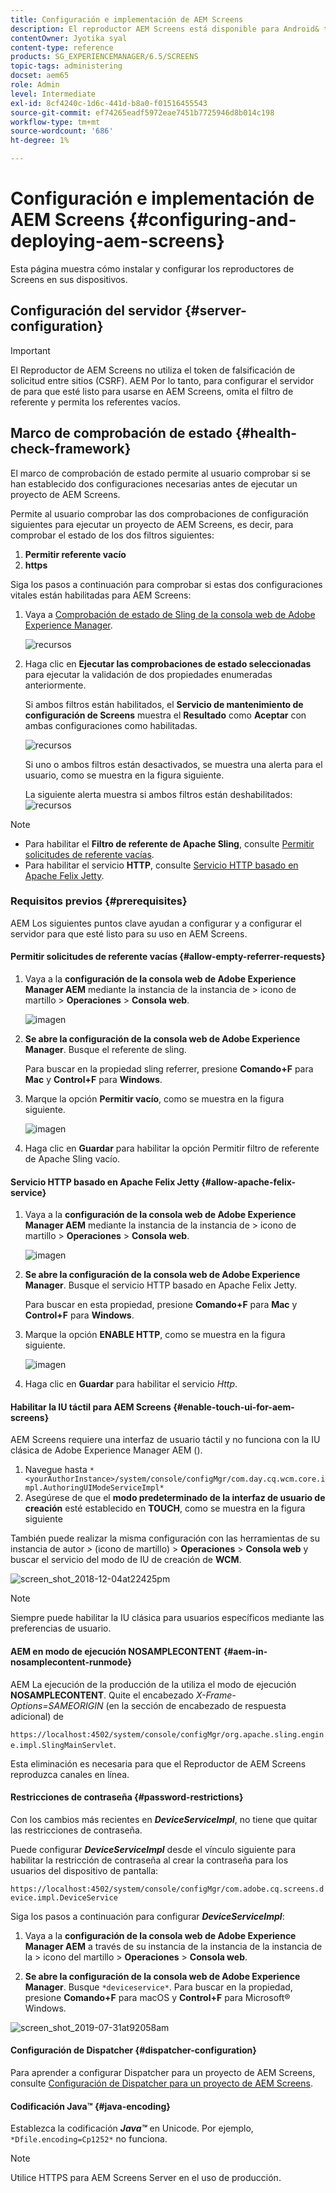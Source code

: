 ```yaml
---
title: Configuración e implementación de AEM Screens
description: El reproductor AEM Screens está disponible para Android& trade;, Chrome OS, iOS y Windows. Obtenga información acerca de la configuración y la implementación de AEM Screens.
contentOwner: Jyotika syal
content-type: reference
products: SG_EXPERIENCEMANAGER/6.5/SCREENS
topic-tags: administering
docset: aem65
role: Admin
level: Intermediate
exl-id: 8cf4240c-1d6c-441d-b8a0-f01516455543
source-git-commit: ef74265eadf5972eae7451b7725946d8b014c198
workflow-type: tm+mt
source-wordcount: '686'
ht-degree: 1%

---
```


# Configuración e implementación de AEM Screens {#configuring-and-deploying-aem-screens}

Esta página muestra cómo instalar y configurar los reproductores de Screens en sus dispositivos.

## Configuración del servidor {#server-configuration}

>[!IMPORTANT]
>
>El Reproductor de AEM Screens no utiliza el token de falsificación de solicitud entre sitios (CSRF). AEM Por lo tanto, para configurar el servidor de para que esté listo para usarse en AEM Screens, omita el filtro de referente y permita los referentes vacíos.

## Marco de comprobación de estado {#health-check-framework}

El marco de comprobación de estado permite al usuario comprobar si se han establecido dos configuraciones necesarias antes de ejecutar un proyecto de AEM Screens.

Permite al usuario comprobar las dos comprobaciones de configuración siguientes para ejecutar un proyecto de AEM Screens, es decir, para comprobar el estado de los dos filtros siguientes:

1. **Permitir referente vacío**
2. **https**

Siga los pasos a continuación para comprobar si estas dos configuraciones vitales están habilitadas para AEM Screens:

1. Vaya a [Comprobación de estado de Sling de la consola web de Adobe Experience Manager](http://localhost:4502/system/console/healthcheck?tags=screensconfigs&amp;overrideGlobalTimeout=).

   ![recursos](assets/health-check1.png)


2. Haga clic en **Ejecutar las comprobaciones de estado seleccionadas** para ejecutar la validación de dos propiedades enumeradas anteriormente.

   Si ambos filtros están habilitados, el **Servicio de mantenimiento de configuración de Screens** muestra el **Resultado** como **Aceptar** con ambas configuraciones como habilitadas.

   ![recursos](assets/health-check2.png)

   Si uno o ambos filtros están desactivados, se muestra una alerta para el usuario, como se muestra en la figura siguiente.

   La siguiente alerta muestra si ambos filtros están deshabilitados:
   ![recursos](assets/health-check3.png)

>[!NOTE]
>
>* Para habilitar el **Filtro de referente de Apache Sling**, consulte [Permitir solicitudes de referente vacías](/help/user-guide/configuring-screens-introduction.md#allow-empty-referrer-requests).
>* Para habilitar el servicio **HTTP**, consulte [Servicio HTTP basado en Apache Felix Jetty](/help/user-guide/configuring-screens-introduction.md#allow-apache-felix-service).

### Requisitos previos {#prerequisites}

AEM Los siguientes puntos clave ayudan a configurar y a configurar el servidor para que esté listo para su uso en AEM Screens.

#### Permitir solicitudes de referente vacías {#allow-empty-referrer-requests}

1. Vaya a la **configuración de la consola web de Adobe Experience Manager AEM** mediante la instancia de la instancia de > icono de martillo > **Operaciones** > **Consola web**.

   ![imagen](assets/config/empty-ref1.png)

1. **Se abre la configuración de la consola web de Adobe Experience Manager**. Busque el referente de sling.

   Para buscar en la propiedad sling referrer, presione **Comando+F** para **Mac** y **Control+F** para **Windows**.

1. Marque la opción **Permitir vacío**, como se muestra en la figura siguiente.

   ![imagen](assets/config/empty-ref2.png)

1. Haga clic en **Guardar** para habilitar la opción Permitir filtro de referente de Apache Sling vacío.


#### Servicio HTTP basado en Apache Felix Jetty {#allow-apache-felix-service}

1. Vaya a la **configuración de la consola web de Adobe Experience Manager AEM** mediante la instancia de la instancia de > icono de martillo > **Operaciones** > **Consola web**.

   ![imagen](assets/config/empty-ref1.png)

1. **Se abre la configuración de la consola web de Adobe Experience Manager**. Busque el servicio HTTP basado en Apache Felix Jetty.

   Para buscar en esta propiedad, presione **Comando+F** para **Mac** y **Control+F** para **Windows**.

1. Marque la opción **ENABLE HTTP**, como se muestra en la figura siguiente.

   ![imagen](assets/config/config-1.png)

1. Haga clic en **Guardar** para habilitar el servicio *Http*.

#### Habilitar la IU táctil para AEM Screens {#enable-touch-ui-for-aem-screens}

AEM Screens requiere una interfaz de usuario táctil y no funciona con la IU clásica de Adobe Experience Manager AEM ().

1. Navegue hasta `*<yourAuthorInstance>/system/console/configMgr/com.day.cq.wcm.core.impl.AuthoringUIModeServiceImpl*`
1. Asegúrese de que el **modo predeterminado de la interfaz de usuario de creación** esté establecido en **TOUCH**, como se muestra en la figura siguiente

También puede realizar la misma configuración con las herramientas de su instancia de autor *>* (icono de martillo) > **Operaciones** > **Consola web** y buscar el servicio del modo de IU de creación de **WCM**.

![screen_shot_2018-12-04at22425pm](assets/screen_shot_2018-12-04at22425pm.png)

>[!NOTE]
>
>Siempre puede habilitar la IU clásica para usuarios específicos mediante las preferencias de usuario.

#### AEM en modo de ejecución NOSAMPLECONTENT {#aem-in-nosamplecontent-runmode}

AEM La ejecución de la producción de la utiliza el modo de ejecución **NOSAMPLECONTENT**. Quite el encabezado *X-Frame-Options=SAMEORIGIN* (en la sección de encabezado de respuesta adicional) de

`https://localhost:4502/system/console/configMgr/org.apache.sling.engine.impl.SlingMainServlet`.

Esta eliminación es necesaria para que el Reproductor de AEM Screens reproduzca canales en línea.

#### Restricciones de contraseña {#password-restrictions}

Con los cambios más recientes en ***DeviceServiceImpl***, no tiene que quitar las restricciones de contraseña.

Puede configurar ***DeviceServiceImpl*** desde el vínculo siguiente para habilitar la restricción de contraseña al crear la contraseña para los usuarios del dispositivo de pantalla:

`https://localhost:4502/system/console/configMgr/com.adobe.cq.screens.device.impl.DeviceService`

Siga los pasos a continuación para configurar ***DeviceServiceImpl***:

1. Vaya a la **configuración de la consola web de Adobe Experience Manager AEM** a través de su instancia de la instancia de la instancia de la > icono del martillo > **Operaciones** > **Consola web**.

1. **Se abre la configuración de la consola web de Adobe Experience Manager**. Busque `*deviceservice*`. Para buscar en la propiedad, presione **Comando+F** para macOS y **Control+F** para Microsoft® Windows.

![screen_shot_2019-07-31at92058am](assets/screen_shot_2019-07-31at92058am.png)

#### Configuración de Dispatcher {#dispatcher-configuration}

Para aprender a configurar Dispatcher para un proyecto de AEM Screens, consulte [Configuración de Dispatcher para un proyecto de AEM Screens](dispatcher-configurations-aem-screens.md).

#### Codificación Java™ {#java-encoding}

Establezca la codificación ***Java™*** en Unicode. Por ejemplo, `*Dfile.encoding=Cp1252*` no funciona.

>[!NOTE]
>
>Utilice HTTPS para AEM Screens Server en el uso de producción.
